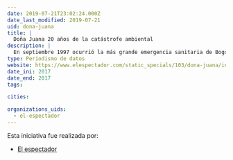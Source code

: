 ```yaml
---
date: 2019-07-21T23:02:24.000Z
date_last_modified: 2019-07-21
uid: dona-juana
title: |
  Doña Juana 20 años de la catástrofe ambiental
description: |
  En septiembre 1997 ocurrió la más grande emergencia sanitaria de Bogotá, luego del derrumbe de un millón 200 mil toneladas de basuras del relleno sanitario. 20 años después, los habitantes de zonas aledañas aseguran que siguen siendo afectados por la disposición. esta investigación hace un análisis de la problemática.
type: Periodismo de datos
website: https://www.elespectador.com/static_specials/103/dona-juana/index.html
date_ini: 2017
date_end: 2017
tags:

cities: 

organizations_uids:
  - el-espectador
---
```


Esta iniciativa fue realizada por:

- [El espectador](/organizaciones/el-espectador)
